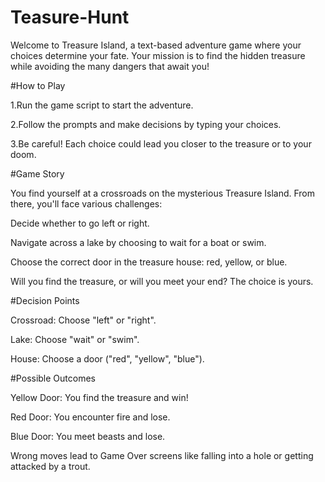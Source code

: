 # Teasure-Hunt
Welcome to Treasure Island, a text-based adventure game where your choices determine your fate. Your mission is to find the hidden treasure while avoiding the many dangers that await you!

#How to Play

1.Run the game script to start the adventure.

2.Follow the prompts and make decisions by typing your choices.

3.Be careful! Each choice could lead you closer to the treasure or to your doom.

#Game Story

You find yourself at a crossroads on the mysterious Treasure Island. From there, you'll face various challenges:

   Decide whether to go left or right.

   Navigate across a lake by choosing to wait for a boat or swim.

   Choose the correct door in the treasure house: red, yellow, or blue.

Will you find the treasure, or will you meet your end? The choice is yours.



#Decision Points

   Crossroad: Choose "left" or "right".

   Lake: Choose "wait" or "swim".

   House: Choose a door ("red", "yellow", "blue").

#Possible Outcomes

   Yellow Door: You find the treasure and win!

   Red Door: You encounter fire and lose.

   Blue Door: You meet beasts and lose.

   Wrong moves lead to Game Over screens like falling into a hole or getting attacked by a trout.
